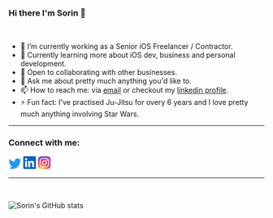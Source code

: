 ### Hi there I'm Sorin 👋

<br/>

- 🔭 I’m currently working as a Senior iOS Freelancer / Contractor.
- 🌱 Currently learning more about iOS dev, business and personal development.
- 🤝 Open to collaborating with other businesses.
- 💬 Ask me about pretty much anything you'd like to.
- 📫 How to reach me: via [email][email] or checkout my [linkedin profile][linkedin].
- ⚡ Fun fact: I've practised Ju-Jitsu for overy 6 years and I love pretty much anything involving Star Wars.

---

### Connect with me:

<a href="https://twitter.com/sorin_miroiu"><img alt="Twitter" width="25px" src="./res/twitter-icon.svg"></a>
<a href="https://www.linkedin.com/in/sorin-miroiu"><img alt="LinkedIn" width="25px" src="./res/linkedin-icon.svg"></a>
<a href="https://www.instagram.com/sorin.miroiu/"><img alt="Instagram" width="25px" src="./res/instagram_logo.png"></a>

---

<br/>

![Sorin's GitHub stats][github-stats]

<br/>

[twitter]: https://twitter.com/sorin_miroiu
[linkedin]: https://www.linkedin.com/in/sorin-miroiu/
[email]: mailto:sorinmiroiu.sm@gmail.com
[github-stats]: https://github-readme-stats.vercel.app/api?username=sorinmiroiu97&show_icons=true&theme=github_dark&hide_border=false&border_radius=25&border_color=58A6FF&count_private=true&custom_title=Sorin's%20Github%20Stats

